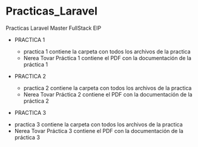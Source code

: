 # Practicas_Laravel
Practicas Laravel Master FullStack EIP

- PRACTICA 1
  * practica 1 contiene la carpeta con todos los archivos de la practica
  * Nerea Tovar Práctica 1 contiene el PDF con la documentación de la práctica 1

- PRACTICA 2
  * practica 2 contiene la carpeta con todos los archivos de la practica
  * Nerea Tovar Práctica 2 contiene el PDF con la documentación de la práctica 2

 - PRACTICA 3
  * practica 3 contiene la carpeta con todos los archivos de la practica
  * Nerea Tovar Práctica 3 contiene el PDF con la documentación de la práctica 3
